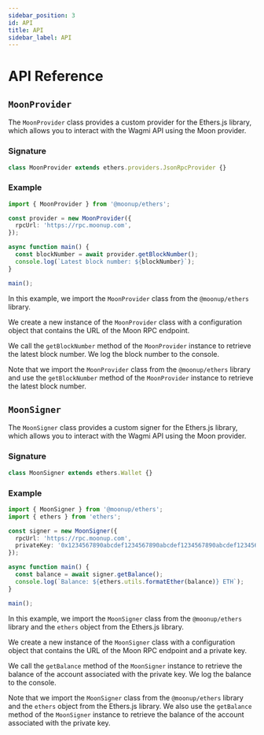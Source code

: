 ```yaml
---
sidebar_position: 3
id: API
title: API
sidebar_label: API
---
```


# API Reference

## `MoonProvider`

The `MoonProvider` class provides a custom provider for the Ethers.js library, which allows you to interact with the Wagmi API using the Moon provider.

### Signature

```typescript
class MoonProvider extends ethers.providers.JsonRpcProvider {}
```

### Example

```typescript
import { MoonProvider } from '@moonup/ethers';

const provider = new MoonProvider({
  rpcUrl: 'https://rpc.moonup.com',
});

async function main() {
  const blockNumber = await provider.getBlockNumber();
  console.log(`Latest block number: ${blockNumber}`);
}

main();
```

In this example, we import the `MoonProvider` class from the `@moonup/ethers` library.

We create a new instance of the `MoonProvider` class with a configuration object that contains the URL of the Moon RPC endpoint.

We call the `getBlockNumber` method of the `MoonProvider` instance to retrieve the latest block number. We log the block number to the console.

Note that we import the `MoonProvider` class from the `@moonup/ethers` library and use the `getBlockNumber` method of the `MoonProvider` instance to retrieve the latest block number.

## `MoonSigner`

The `MoonSigner` class provides a custom signer for the Ethers.js library, which allows you to interact with the Wagmi API using the Moon provider.

### Signature

```typescript
class MoonSigner extends ethers.Wallet {}
```

### Example

```typescript
import { MoonSigner } from '@moonup/ethers';
import { ethers } from 'ethers';

const signer = new MoonSigner({
  rpcUrl: 'https://rpc.moonup.com',
  privateKey: '0x1234567890abcdef1234567890abcdef1234567890abcdef1234567890abcdef',
});

async function main() {
  const balance = await signer.getBalance();
  console.log(`Balance: ${ethers.utils.formatEther(balance)} ETH`);
}

main();
```

In this example, we import the `MoonSigner` class from the `@moonup/ethers` library and the `ethers` object from the Ethers.js library.

We create a new instance of the `MoonSigner` class with a configuration object that contains the URL of the Moon RPC endpoint and a private key.

We call the `getBalance` method of the `MoonSigner` instance to retrieve the balance of the account associated with the private key. We log the balance to the console.

Note that we import the `MoonSigner` class from the `@moonup/ethers` library and the `ethers` object from the Ethers.js library. We also use the `getBalance` method of the `MoonSigner` instance to retrieve the balance of the account associated with the private key.